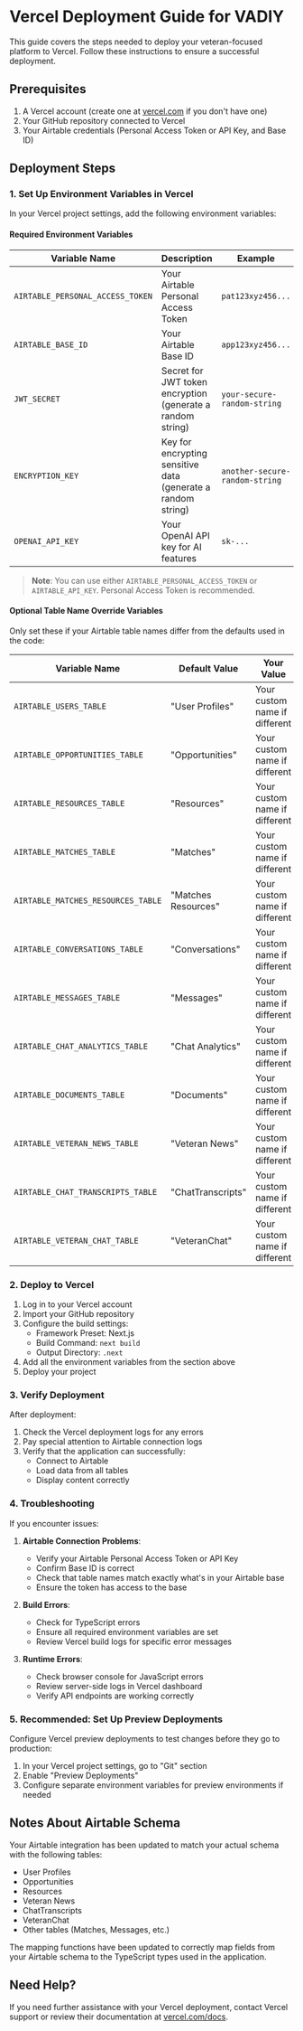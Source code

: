 # Vercel Deployment Guide for VADIY

This guide covers the steps needed to deploy your veteran-focused platform to Vercel. Follow these instructions to ensure a successful deployment.

## Prerequisites

1. A Vercel account (create one at [vercel.com](https://vercel.com) if you don't have one)
2. Your GitHub repository connected to Vercel
3. Your Airtable credentials (Personal Access Token or API Key, and Base ID)

## Deployment Steps

### 1. Set Up Environment Variables in Vercel

In your Vercel project settings, add the following environment variables:

#### Required Environment Variables

| Variable Name | Description | Example |
|---------------|-------------|---------|
| `AIRTABLE_PERSONAL_ACCESS_TOKEN` | Your Airtable Personal Access Token | `pat123xyz456...` |
| `AIRTABLE_BASE_ID` | Your Airtable Base ID | `app123xyz456...` |
| `JWT_SECRET` | Secret for JWT token encryption (generate a random string) | `your-secure-random-string` |
| `ENCRYPTION_KEY` | Key for encrypting sensitive data (generate a random string) | `another-secure-random-string` |
| `OPENAI_API_KEY` | Your OpenAI API key for AI features | `sk-...` |

> **Note**: You can use either `AIRTABLE_PERSONAL_ACCESS_TOKEN` or `AIRTABLE_API_KEY`. Personal Access Token is recommended.

#### Optional Table Name Override Variables

Only set these if your Airtable table names differ from the defaults used in the code:

| Variable Name | Default Value | Your Value |
|---------------|---------------|-----------|
| `AIRTABLE_USERS_TABLE` | "User Profiles" | Your custom name if different |
| `AIRTABLE_OPPORTUNITIES_TABLE` | "Opportunities" | Your custom name if different |
| `AIRTABLE_RESOURCES_TABLE` | "Resources" | Your custom name if different |
| `AIRTABLE_MATCHES_TABLE` | "Matches" | Your custom name if different |
| `AIRTABLE_MATCHES_RESOURCES_TABLE` | "Matches Resources" | Your custom name if different |
| `AIRTABLE_CONVERSATIONS_TABLE` | "Conversations" | Your custom name if different |
| `AIRTABLE_MESSAGES_TABLE` | "Messages" | Your custom name if different |
| `AIRTABLE_CHAT_ANALYTICS_TABLE` | "Chat Analytics" | Your custom name if different |
| `AIRTABLE_DOCUMENTS_TABLE` | "Documents" | Your custom name if different |
| `AIRTABLE_VETERAN_NEWS_TABLE` | "Veteran News" | Your custom name if different |
| `AIRTABLE_CHAT_TRANSCRIPTS_TABLE` | "ChatTranscripts" | Your custom name if different |
| `AIRTABLE_VETERAN_CHAT_TABLE` | "VeteranChat" | Your custom name if different |

### 2. Deploy to Vercel

1. Log in to your Vercel account
2. Import your GitHub repository
3. Configure the build settings:
   - Framework Preset: Next.js
   - Build Command: `next build`
   - Output Directory: `.next`
4. Add all the environment variables from the section above
5. Deploy your project

### 3. Verify Deployment

After deployment:

1. Check the Vercel deployment logs for any errors
2. Pay special attention to Airtable connection logs
3. Verify that the application can successfully:
   - Connect to Airtable
   - Load data from all tables
   - Display content correctly

### 4. Troubleshooting

If you encounter issues:

1. **Airtable Connection Problems**:
   - Verify your Airtable Personal Access Token or API Key
   - Confirm Base ID is correct
   - Check that table names match exactly what's in your Airtable base
   - Ensure the token has access to the base

2. **Build Errors**:
   - Check for TypeScript errors
   - Ensure all required environment variables are set
   - Review Vercel build logs for specific error messages

3. **Runtime Errors**:
   - Check browser console for JavaScript errors
   - Review server-side logs in Vercel dashboard
   - Verify API endpoints are working correctly

### 5. Recommended: Set Up Preview Deployments

Configure Vercel preview deployments to test changes before they go to production:

1. In your Vercel project settings, go to "Git" section
2. Enable "Preview Deployments"
3. Configure separate environment variables for preview environments if needed

## Notes About Airtable Schema

Your Airtable integration has been updated to match your actual schema with the following tables:

- User Profiles
- Opportunities
- Resources
- Veteran News
- ChatTranscripts
- VeteranChat
- Other tables (Matches, Messages, etc.)

The mapping functions have been updated to correctly map fields from your Airtable schema to the TypeScript types used in the application.

## Need Help?

If you need further assistance with your Vercel deployment, contact Vercel support or review their documentation at [vercel.com/docs](https://vercel.com/docs).
